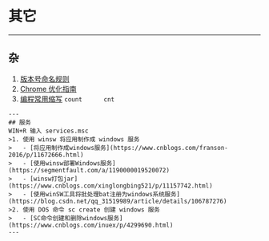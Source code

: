# 其它

---
## 杂
1. [版本号命名规则](https://mp.weixin.qq.com/s/ZoUG9h1TndW2QpnPyGeIQA)
2. [Chrome 优化指南](https://blog.csdn.net/duanluan/article/details/111271536)
3. [编程常用缩写](https://blog.csdn.net/zhaoguanghui2012/article/details/51144156)
    `count      cnt`
```
---
## 服务
WIN+R 输入 services.msc
>1. 使用 winsw 将应用制作成 windows 服务
>   - [将应用制作成windows服务](https://www.cnblogs.com/franson-2016/p/11672666.html)
>   - [使用winsw部署Windows服务](https://segmentfault.com/a/1190000019520072)
>   - [winsw打包jar](https://www.cnblogs.com/xinglongbing521/p/11157742.html)
>   - [使用winSW工具将批处理bat注册为windows系统服务](https://blog.csdn.net/qq_31519989/article/details/106787276)
>2. 使用 DOS 命令 sc create 创建 windows 服务
>   - [SC命令创建和删除windows服务](https://www.cnblogs.com/inuex/p/4299690.html)
---